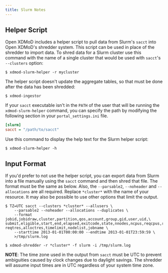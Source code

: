 ```yaml
---
title: Slurm Notes
---
```


Helper Script
-------------

Open XDMoD includes a helper script to pull data from Slurm's `sacct`
into Open XDMoD's shredder system. This script can be used in place of
the shredder to import data. To shred data for a Slurm cluster use this
command with the name of a single cluster that would be used with
`sacct`'s `--clusters` option:

    $ xdmod-slurm-helper -r mycluster

The helper script doesn't update the aggregate tables, so that must be
done after the data has been shredded:

    $ xdmod-ingestor

If your `sacct` executable isn't in the `PATH` of the user that will be
running the `xdmod-slurm-helper` command, you can specify the path by
modifying the following section in your `portal_settings.ini` file.

```ini
[slurm]
sacct = "/path/to/sacct"
```

Use this command to display the help text for the Slurm helper script:

    $ xdmod-slurm-helper -h

Input Format
------------

If you'd prefer to not use the helper script, you can export data from
Slurm into a file manually using the `sacct` command and then shred that
file.  The format must be the same as below.  Also, the `--parsable2`,
`--noheader` and `--allocations` are all required.  Replace `*cluster*`
with the name of your resource.  It may also be possible to use other
options that limit the output.

```
$ TZ=UTC sacct --clusters *cluster* --allusers \
    --parsable2 --noheader --allocations --duplicates \
    --format jobid,jobidraw,cluster,partition,qos,account,group,gid,user,uid,\
submit,eligible,start,end,elapsed,exitcode,state,nnodes,ncpus,reqcpus,reqmem,\
reqtres,alloctres,timelimit,nodelist,jobname \
    --starttime 2013-01-01T00:00:00 --endtime 2013-01-01T23:59:59 \
    >/tmp/slurm.log

$ xdmod-shredder -r *cluster* -f slurm -i /tmp/slurm.log
```

**NOTE**: The time zone used in the output from `sacct` must be UTC to
prevent ambiguities caused by clock changes due to daylight savings. The
shredder will assume input times are in UTC regardless of your system
time zone.
